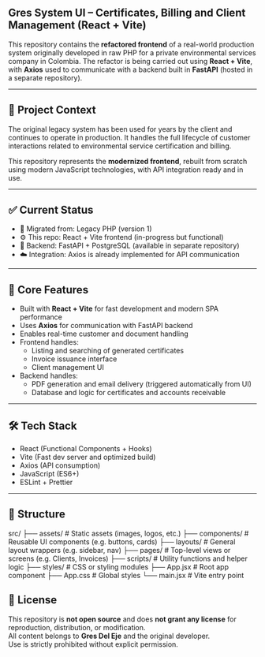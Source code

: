 ## Gres System UI – Certificates, Billing and Client Management (React + Vite)

This repository contains the **refactored frontend** of a real-world production system originally developed in raw PHP for a private environmental services company in Colombia. The refactor is being carried out using **React + Vite**, with **Axios** used to communicate with a backend built in **FastAPI** (hosted in a separate repository).

---

## 🧩 Project Context

The original legacy system has been used for years by the client and continues to operate in production. It handles the full lifecycle of customer interactions related to environmental service certification and billing.

This repository represents the **modernized frontend**, rebuilt from scratch using modern JavaScript technologies, with API integration ready and in use.

---

## ✅ Current Status

- 🔄 Migrated from: Legacy PHP (version 1)
- ⚙️ This repo: React + Vite frontend (in-progress but functional)
- 🔗 Backend: FastAPI + PostgreSQL (available in separate repository)
- ☁️ Integration: Axios is already implemented for API communication

---

## 🚀 Core Features

- Built with **React + Vite** for fast development and modern SPA performance
- Uses **Axios** for communication with FastAPI backend
- Enables real-time customer and document handling
- Frontend handles:
  - Listing and searching of generated certificates
  - Invoice issuance interface
  - Client management UI
- Backend handles:
  - PDF generation and email delivery (triggered automatically from UI)
  - Database and logic for certificates and accounts receivable

---

## 🛠️ Tech Stack

- React (Functional Components + Hooks)
- Vite (Fast dev server and optimized build)
- Axios (API consumption)
- JavaScript (ES6+)
- ESLint + Prettier

---

## 📁 Structure

src/ 
├── assets/ # Static assets (images, logos, etc.) 
├── components/ # Reusable UI components (e.g. buttons, cards) 
├── layouts/ # General layout wrappers (e.g. sidebar, nav) 
├── pages/ # Top-level views or screens (e.g. Clients, Invoices) 
├── scripts/ # Utility functions and helper logic 
├── styles/ # CSS or styling modules 
├── App.jsx # Root app component 
├── App.css # Global styles 
└── main.jsx # Vite entry point

## 🛑 License

This repository is **not open source** and does **not grant any license** for reproduction, distribution, or modification.  
All content belongs to **Gres Del Eje** and the original developer.  
Use is strictly prohibited without explicit permission.



